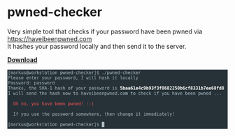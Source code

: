 # pwned-checker
Very simple tool that checks if your password have been pwned via https://haveibeenpwned.com <br>
It hashes your password locally and then send it to the server.

[**Download**](https://github.com/morphy2k/pwned-checker/releases)

![Screenshot](screenshot.png?raw=true "Example on Linux Bash")

